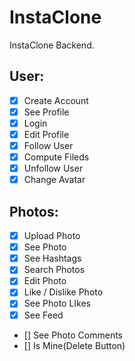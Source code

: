 # InstaClone

InstaClone Backend.

## User:

- [x] Create Account
- [x] See Profile
- [x] Login
- [x] Edit Profile
- [x] Follow User
- [x] Compute Fileds
- [x] Unfollow User
- [x] Change Avatar

## Photos:

- [x] Upload Photo
- [x] See Photo
- [x] See Hashtags
- [x] Search Photos
- [x] Edit Photo
- [x] Like / Dislike Photo
- [x] See Photo LIkes
- [x] See Feed
- [] See Photo Comments
- [] Is Mine(Delete Button)
